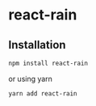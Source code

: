 # react-rain

## Installation

```bash
npm install react-rain
```
or using yarn
```bash
yarn add react-rain
```

